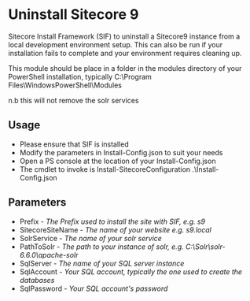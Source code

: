 # Uninstall Sitecore 9

Sitecore Install Framework (SIF) to uninstall a Sitecore9 instance from a local development environment setup.  This can also be run if your installation fails to complete and your environment requires cleaning up.

This module should be place in a folder in the modules directory of your PowerShell installation, typically C:\Program Files\WindowsPowerShell\Modules

n.b this will not remove the solr services

## Usage

* Please ensure that SIF is installed
* Modify the parameters in Install-Config.json to suit your needs
* Open a PS console at the location of your Install-Config.json
* The cmdlet to invoke is Install-SitecoreConfiguration .\Install-Config.json

## Parameters

* Prefix - _The Prefix used to install the site with SIF, e.g. s9_
* SitecoreSiteName - _The name of your website e.g. s9.local_
* SolrService - _The name of your solr service_
* PathToSolr - _The path to your instance of solr, e.g. C:\Solr\solr-6.6.0\apache-solr_
* SqlServer - _The name of your SQL server instance_
* SqlAccount - _Your SQL account, typically the one used to create the databases_
* SqlPassword -  _Your SQL account's password_
